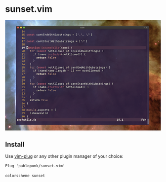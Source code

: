 # sunset.vim

![screenshot](https://github.com/pablopunk/art/raw/master/sunset/vim.png)

## Install

Use [vim-plug](https://github.com/pablopunk/sunset.vim) or any other plugin manager of your choice:

```viml
Plug 'pablopunk/sunset.vim'

colorscheme sunset
```
